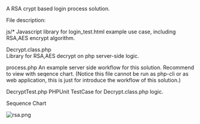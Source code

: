 A RSA crypt based login process solution.

File description:

js/* 
    Javascript library for login_test.html example use case, including RSA,AES encrypt algorithm.

Decrypt.class.php  
    Library for RSA,AES decrypt on php server-side logic.

process.php
    An example server side workflow for this solution. Recommend to view with seqence chart. (Notice this file cannot be run as php-cli or as web application, this is just for introduce the workflow of this solution.)

DecryptTest.php
    PHPUnit TestCase for Decrypt.class.php logic.



Sequence Chart

![rsa.png](https://raw.github.com/skysbird/php_safe_login/master/rsa.png)